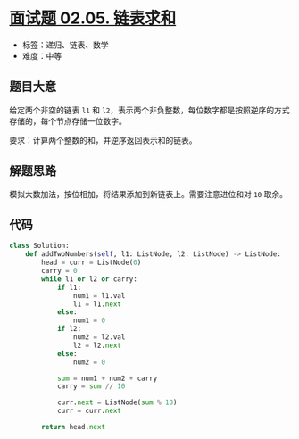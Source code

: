 # [面试题 02.05. 链表求和](https://leetcode-cn.com/problems/sum-lists-lcci/)

- 标签：递归、链表、数学
- 难度：中等

## 题目大意

给定两个非空的链表 `l1` 和 `l2`，表示两个非负整数，每位数字都是按照逆序的方式存储的，每个节点存储一位数字。

要求：计算两个整数的和，并逆序返回表示和的链表。

## 解题思路

模拟大数加法，按位相加，将结果添加到新链表上。需要注意进位和对 `10` 取余。

## 代码

```Python
class Solution:
    def addTwoNumbers(self, l1: ListNode, l2: ListNode) -> ListNode:
        head = curr = ListNode(0)
        carry = 0
        while l1 or l2 or carry:
            if l1:
                num1 = l1.val
                l1 = l1.next
            else:
                num1 = 0
            if l2:
                num2 = l2.val
                l2 = l2.next
            else:
                num2 = 0

            sum = num1 + num2 + carry
            carry = sum // 10

            curr.next = ListNode(sum % 10)
            curr = curr.next

        return head.next
```


